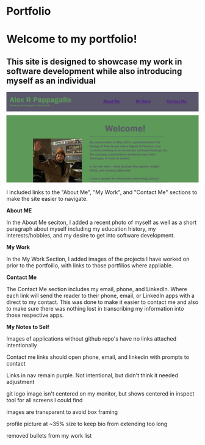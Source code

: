 # Portfolio

Welcome to my portfolio!
===================================================================================================================================================================

This site is designed to showcase my work in software development while also introducing myself as an individual
-------------------------------------------------------------------------------------------------------------------------------------------------------------------

![](Assets/Screenshot%202022-04-03%20111949.png)

I included links to the "About Me", "My Work", and "Contact Me" sections to make the site easier to navigate.

**About ME**

In the About Me seciton, I added a recent photo of myself as well as a short paragraph about myself including my education history, my interests/hobbies, and my desire to get into software development.

**My Work**

In the My Work Section, I added images of the projects I have worked on prior to the portfoilio, with links to those portfilios where appliable.

**Contact Me**

The Contact Me section includes my email, phone, and LinkedIn. Where each link will send the reader to their phone, email, or LinkedIn apps with a direct to my contact. This was done to make it easier to contact me and also to make sure there was nothing lost in transcribing my information into those respective apps.

**My Notes to Self**

Images of applications without github repo's have no links attached intentionally

Contact me links should open phone, email, and linkedin with prompts to contact

Links in nav remain purple. Not intentional, but didn't think it needed adjustment

git logo image isn't centered on my monitor, but shows centered in inspect tool for all screens I could find

images are transparent to avoid box framing

profile picture at ~35% size to keep bio from extending too long

removed bullets from my work list

